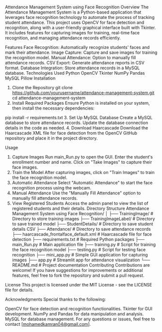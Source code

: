 Attendance Management System using Face Recognition
Overview
The Attendance Management System is a Python-based application that leverages face recognition technology to automate the process of tracking student attendance. This project uses OpenCV for face detection and recognition, along with a user-friendly graphical interface built with Tkinter. It includes features for capturing images for training, real-time face recognition, and managing attendance records efficiently.

Features
Face Recognition: Automatically recognize students' faces and mark their attendance.
Image Capture: Capture and save images for training the recognition model.
Manual Attendance: Option to manually fill attendance records.
CSV Export: Generate attendance reports in CSV format.
Database Integration: Store attendance records in a MySQL database.
Technologies Used
Python
OpenCV
Tkinter
NumPy
Pandas
MySQL
Pillow
Installation
1. Clone the Repository
git clone https://github.com/yourusername/attendance-management-system.git
cd attendance-management-system
2. Install Required Packages
Ensure Python is installed on your system, then install the necessary dependencies:

pip install -r requirements.txt
3. Set Up MySQL Database
Create a MySQL database to store attendance records.
Update the database connection details in the code as needed.
4. Download Haarcascade
Download the Haarcascade XML file for face detection from the OpenCV GitHub repository and place it in the project directory.

Usage
1. Capture Images
Run main_Run.py to open the GUI.
Enter the student's enrollment number and name.
Click on "Take Images" to capture their face images.
2. Train the Model
After capturing images, click on "Train Images" to train the face recognition model.
3. Automatic Attendance
Select "Automatic Attendance" to start the face recognition process using the webcam.
4. Manual Attendance
Use the "Manually Fill Attendance" option to manually fill attendance records.
5. View Registered Students
Access the admin panel to view the list of registered students and their details.
Directory Structure
Attendance Management System using Face Recognition/
│
├── TrainingImage/               # Directory to store training images
├── TrainingImageLabel/          # Directory to save trained model
├── StudentDetails/              # Directory to save student details CSV
├── Attendance/                  # Directory to save attendance records
├── haarcascade_frontalface_default.xml  # Haarcascade file for face detection
├── requirements.txt             # Required Python packages
├── main_Run.py                  # Main application file
├── training.py                  # Script for training the face recognition model
├── testing.py                   # Script for testing face recognition
├── mini_app.py                  # Simple GUI application for capturing images
├── app.py                       # Streamlit app for attendance visualization
└── README.md                    # Project documentation
Contributing
Contributions are welcome! If you have suggestions for improvements or additional features, feel free to fork the repository and submit a pull request.

License
This project is licensed under the MIT License - see the LICENSE file for details.

Acknowledgments
Special thanks to the following:

OpenCV for face detection and recognition functionalities.
Tkinter for GUI development.
NumPy and Pandas for data manipulation and analysis.
MySQL for database management.
For any questions or issues, feel free to contact [mohamedkamran04@gmail.com].

